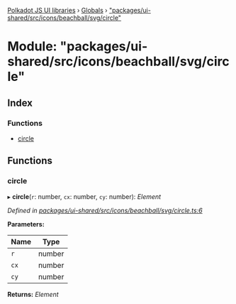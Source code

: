 [Polkadot JS UI libraries](../README.md) › [Globals](../globals.md) › ["packages/ui-shared/src/icons/beachball/svg/circle"](_packages_ui_shared_src_icons_beachball_svg_circle_.md)

# Module: "packages/ui-shared/src/icons/beachball/svg/circle"

## Index

### Functions

* [circle](_packages_ui_shared_src_icons_beachball_svg_circle_.md#circle)

## Functions

###  circle

▸ **circle**(`r`: number, `cx`: number, `cy`: number): *Element*

*Defined in [packages/ui-shared/src/icons/beachball/svg/circle.ts:6](https://github.com/polkadot-js/ui/blob/0017139d/packages/ui-shared/src/icons/beachball/svg/circle.ts#L6)*

**Parameters:**

Name | Type |
------ | ------ |
`r` | number |
`cx` | number |
`cy` | number |

**Returns:** *Element*
